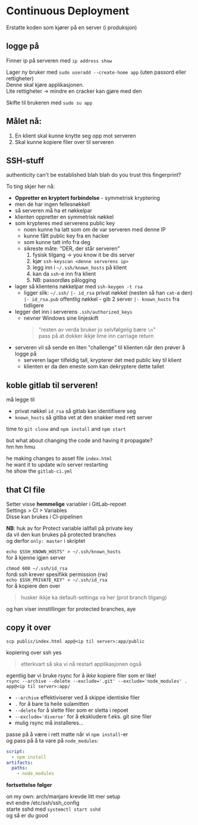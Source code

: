 # Continuous Deployment


Erstatte koden som kjører på en server (i produksjon)

## logge på

Finner ip på serveren med `ip address show`

Lager ny bruker med `sudo useradd --create-home app` (uten passord eller rettigheter)  
Denne skal kjøre applikasjonen.  
Lite rettigheter -> mindre en cracker kan gjøre med den

Skifte til brukeren med `sudo su app`

## Målet nå:
1. En klient skal kunne knytte seg opp mot serveren
2. Skal kunne kopiere filer over til serveren

## SSH-stuff
authenticity can't be established blah blah do you trust this fingerprint?

To ting skjer her nå:
+ **Oppretter en kryptert forbindelse** - symmetrisk kryptering
+ men de har ingen fellesnøkkel!
+ så serveren må ha et nøkkelpar
+ klienten oppretter en symmetrisk nøkkel
+ som krypteres med serverens public key
    + noen kunne ha latt som om de var serveren med denne IP
    + kunne fått public key fra en hacker
    + som kunne tatt info fra deg
    + sikreste måte: "DER, der står serveren"
        1. fysisk tilgang -> you know it be dis server
        1. kjør `ssh-keyscan <denne serverens ip>`
        1. legg inn i `~/.ssh/known_hosts` på klient
        1. kan da `ssh`-e inn fra klient
        1. NB: passordløs pålogging
+ lager så klientens nøkkelpar med `ssh-keygen -t rsa`
    + ligger slik:
       `~/.ssh/`
       `|- id_rsa` privat nøkkel (nesten så han `cat`-a den)
       `|- id_rsa.pub` offentlig nøkkel - gib 2 server
       `|- known_hosts` fra tidligere
+ legger det inn i serverens `.ssh/authorized_keys`
    + nevner Windows sine linjeskift  
      > "resten av verda bruker jo selvfølgelig bære `\n`"  
      > pass på at dokker ikkje lime inn carriage return
+ serveren vil så sende en liten "challenge" til klienten når den prøver å logge på
    + serveren lager tilfeldig tall, krypterer det med public key til klient
    + klienten er da den eneste som kan dekryptere dette tallet

## koble gitlab til serveren!

må legge til
+ privat nøkkel `id_rsa` så gitlab kan identifisere seg
+ `known_hosts` så gitlba vet at den snakker med rett server

time to `git clone` and `npm install` and `npm start`

but what about changing the code and having it propagate?  
hm hm hmu

he making changes to asset file `index.html`  
he want it to update w/o server restarting  
he show the `gitlab-ci.yml`

## that CI file

Setter visse **hemmelige** variabler i GitLab-repoet  
Settings > CI > Variables  
Disse kan brukes i CI-pipelinen

**NB**: huk av for Protect variable iallfall på private key  
da vil den kun brukes på protected branches  
og derfor `only: master` i skriptet

`echo $SSH_KNOWN_HOSTS" > ~/.ssh/known_hosts`  
for å kjenne igjen server

`chmod 600 ~/.ssh/id_rsa`  
fordi ssh krever spesifikk permission (rw)  
`echo $SSH_PRIVATE_KEY" > ~/.ssh/id_rsa`  
for å kopiere den over

> husker ikkje ka default-settinga va her (prot branch tilgang)

og han viser innstillinger for protected branches, aye

## copy it over

`scp public/index.html app@<ip til server>:app/public`

kopiering over ssh yes

> etterkvart så ska vi nå restart applikasjonen også

egentlig bør vi bruke rsync for å _ikke_ kopiere filer som er like!  
`rsync --archive --delete --exclude='.git' --exclude='node_modules' . app@<ip til server>:app/`
+ `--archive` effektiviserer ved å skippe identiske filer
+ `.` for å bare ta heile sulamitten
+ `--delete` for å slette filer som er sletta i repoet
+ `--exclude='diverse'` for å ekskludere f.eks. git sine filer
+ mulig rsync må installeres...

passe på å være i rett matte når vi `npm install`-er  
og pass på å ta vare på `node_modules`:
```yaml
script:
  - npm install
artifacts:
  paths:
    - node_modules
```

**fortsettelse følger**

on my own: arch/manjaro krevde litt mer setup  
evt endre /etc/ssh/ssh_config  
starte sshd med `systemctl start sshd`  
og så er du good

